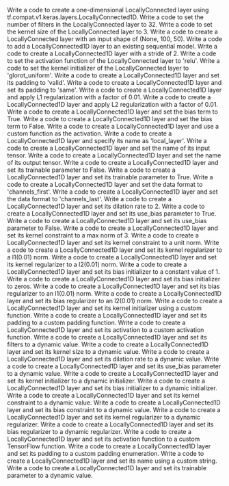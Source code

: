 Write a code to create a one-dimensional LocallyConnected layer using tf.compat.v1.keras.layers.LocallyConnected1D.
Write a code to set the number of filters in the LocallyConnected layer to 32.
Write a code to set the kernel size of the LocallyConnected layer to 3.
Write a code to create a LocallyConnected layer with an input shape of (None, 100, 50).
Write a code to add a LocallyConnected1D layer to an existing sequential model.
Write a code to create a LocallyConnected1D layer with a stride of 2.
Write a code to set the activation function of the LocallyConnected layer to 'relu'.
Write a code to set the kernel initializer of the LocallyConnected layer to 'glorot_uniform'.
Write a code to create a LocallyConnected1D layer and set its padding to 'valid'.
Write a code to create a LocallyConnected1D layer and set its padding to 'same'.
Write a code to create a LocallyConnected1D layer and apply L1 regularization with a factor of 0.01.
Write a code to create a LocallyConnected1D layer and apply L2 regularization with a factor of 0.01.
Write a code to create a LocallyConnected1D layer and set the bias term to True.
Write a code to create a LocallyConnected1D layer and set the bias term to False.
Write a code to create a LocallyConnected1D layer and use a custom function as the activation.
Write a code to create a LocallyConnected1D layer and specify its name as 'local_layer'.
Write a code to create a LocallyConnected1D layer and set the name of its input tensor.
Write a code to create a LocallyConnected1D layer and set the name of its output tensor.
Write a code to create a LocallyConnected1D layer and set its trainable parameter to False.
Write a code to create a LocallyConnected1D layer and set its trainable parameter to True.
Write a code to create a LocallyConnected1D layer and set the data format to 'channels_first'.
Write a code to create a LocallyConnected1D layer and set the data format to 'channels_last'.
Write a code to create a LocallyConnected1D layer and set its dilation rate to 2.
Write a code to create a LocallyConnected1D layer and set its use_bias parameter to True.
Write a code to create a LocallyConnected1D layer and set its use_bias parameter to False.
Write a code to create a LocallyConnected1D layer and set its kernel constraint to a max norm of 3.
Write a code to create a LocallyConnected1D layer and set its kernel constraint to a unit norm.
Write a code to create a LocallyConnected1D layer and set its kernel regularizer to a l1(0.01) norm.
Write a code to create a LocallyConnected1D layer and set its kernel regularizer to a l2(0.01) norm.
Write a code to create a LocallyConnected1D layer and set its bias initializer to a constant value of 1.
Write a code to create a LocallyConnected1D layer and set its bias initializer to zeros.
Write a code to create a LocallyConnected1D layer and set its bias regularizer to an l1(0.01) norm.
Write a code to create a LocallyConnected1D layer and set its bias regularizer to an l2(0.01) norm.
Write a code to create a LocallyConnected1D layer and set its kernel initializer using a custom function.
Write a code to create a LocallyConnected1D layer and set its padding to a custom padding function.
Write a code to create a LocallyConnected1D layer and set its activation to a custom activation function.
Write a code to create a LocallyConnected1D layer and set its filters to a dynamic value.
Write a code to create a LocallyConnected1D layer and set its kernel size to a dynamic value.
Write a code to create a LocallyConnected1D layer and set its dilation rate to a dynamic value.
Write a code to create a LocallyConnected1D layer and set its use_bias parameter to a dynamic value.
Write a code to create a LocallyConnected1D layer and set its kernel initializer to a dynamic initializer.
Write a code to create a LocallyConnected1D layer and set its bias initializer to a dynamic initializer.
Write a code to create a LocallyConnected1D layer and set its kernel constraint to a dynamic value.
Write a code to create a LocallyConnected1D layer and set its bias constraint to a dynamic value.
Write a code to create a LocallyConnected1D layer and set its kernel regularizer to a dynamic regularizer.
Write a code to create a LocallyConnected1D layer and set its bias regularizer to a dynamic regularizer.
Write a code to create a LocallyConnected1D layer and set its activation function to a custom TensorFlow function.
Write a code to create a LocallyConnected1D layer and set its padding to a custom padding enumeration.
Write a code to create a LocallyConnected1D layer and set its name using a custom string.
Write a code to create a LocallyConnected1D layer and set its trainable parameter to a dynamic value.